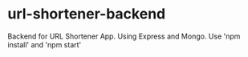# url-shortener-backend
Backend for URL Shortener App. Using Express and Mongo. Use 'npm install' and 'npm start'

